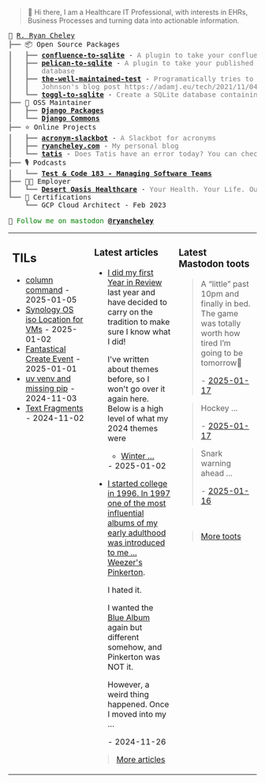 > 👋 Hi there, I am a Healthcare IT Professional, with interests in EHRs, Business Processes and turning data into actionable information.

<pre style="font-family:Menlo,'DejaVu Sans Mono',consolas,'Courier New',monospace">🙂 <a href="https://www.ryancheley.com">R. Ryan Cheley</a>
<span style="color: #808080; text-decoration-color: #808080">┣━━ </span>📦 Open Source Packages
<span style="color: #808080; text-decoration-color: #808080">┃   ┣━━ </span><span style="font-weight: bold"><a href="https://pypi.org/project/confluence-to-sqlite/">confluence-to-sqlite</a></span> - <span style="color: #808080; text-decoration-color: #808080">A plugin to take your confluence data and add it to a SQLite database</span>
<span style="color: #808080; text-decoration-color: #808080">┃   ┣━━ </span><span style="font-weight: bold"><a href="https://pypi.org/project/pelican-to-sqlite/">pelican-to-sqlite</a></span> - <span style="color: #808080; text-decoration-color: #808080">A plugin to take your published Pelican posts and put them into a SQLite</span>
<span style="color: #808080; text-decoration-color: #808080">┃   ┃   </span><span style="color: #808080; text-decoration-color: #808080">database</span>
<span style="color: #808080; text-decoration-color: #808080">┃   ┣━━ </span><span style="font-weight: bold"><a href="https://pypi.org/project/the-well-maintained-test/">the-well-maintained-test</a></span> - <span style="color: #808080; text-decoration-color: #808080">Programatically tries to answer the 12 questions from Adam </span>
<span style="color: #808080; text-decoration-color: #808080">┃   ┃   </span><span style="color: #808080; text-decoration-color: #808080">Johnson&#x27;s blog post https://adamj.eu/tech/2021/11/04/the-well-maintained-test/</span>
<span style="color: #808080; text-decoration-color: #808080">┃   ┗━━ </span><span style="font-weight: bold"><a href="https://pypi.org/project/toggl-to-sqlite/">toggl-to-sqlite</a></span> - <span style="color: #808080; text-decoration-color: #808080">Create a SQLite database containing data from your Toggl account.</span>
<span style="color: #808080; text-decoration-color: #808080">┣━━ </span>🧰 OSS Maintainer
<span style="color: #808080; text-decoration-color: #808080">┃   ┣━━ </span><span style="font-weight: bold"><a href="https://djangopackages.org">Django Packages</a></span>
<span style="color: #808080; text-decoration-color: #808080">┃   ┗━━ </span><span style="font-weight: bold"><a href="https://github.com/django-commons/">Django Commons</a></span>
<span style="color: #808080; text-decoration-color: #808080">┣━━ </span>⭐ Online Projects
<span style="color: #808080; text-decoration-color: #808080">┃   ┣━━ </span><span style="font-weight: bold"><a href="https://slackbot.ryancheley.com">acronym-slackbot</a></span> - <span style="color: #808080; text-decoration-color: #808080">A Slackbot for acronyms</span>
<span style="color: #808080; text-decoration-color: #808080">┃   ┣━━ </span><span style="font-weight: bold"><a href="https://www.ryancheley.com">ryancheley.com</a></span> - <span style="color: #808080; text-decoration-color: #808080">My personal blog</span>
<span style="color: #808080; text-decoration-color: #808080">┃   ┗━━ </span><span style="font-weight: bold"><a href="https://doestatisjrhaveanerrortoday.com">tatis</a></span> - <span style="color: #808080; text-decoration-color: #808080">Does Tatis have an error today? You can check here</span>
<span style="color: #808080; text-decoration-color: #808080">┣━━ </span>🎙️ Podcasts
<span style="color: #808080; text-decoration-color: #808080">┃   ┗━━ </span><span style="font-weight: bold"><a href="https://testandcode.com/183">Test &amp; Code 183 - Managing Software Teams</a></span>
<span style="color: #808080; text-decoration-color: #808080">┣━━ </span>👨‍💻 Employer
<span style="color: #808080; text-decoration-color: #808080">┃   ┗━━ </span><span style="font-weight: bold"><a href="https://www.mydohc.com">Desert Oasis Healthcare</a></span> - <span style="color: #808080; text-decoration-color: #808080">Your Health. Your Life. Our Passion.</span>
<span style="color: #808080; text-decoration-color: #808080">┗━━ </span>📜 Certifications
<span style="color: #808080; text-decoration-color: #808080">    ┗━━ </span>GCP Cloud Architect - Feb 2023

🦣 <span style="color: #008000; text-decoration-color: #008000">Follow me on mastodon </span><span style="color: #008000; text-decoration-color: #008000; font-weight: bold"><a href="https://mastodon.social/@ryancheley">@ryancheley</a></span>
</pre>


<table><tr><td valign="top" width="33%">

## TILs

<ul>

  <li><a href="https://github.com/ryancheley/til/blob/main/computing/column-command.md" target="_blank">column command</a> - 2025-01-05</li>

  <li><a href="https://github.com/ryancheley/til/blob/main/Synology/Synology-OS-ISO-Location-for-VMs.md" target="_blank">Synology OS iso Location for VMs</a> - 2025-01-02</li>

  <li><a href="https://github.com/ryancheley/til/blob/main/iOS/Fantastical-create-event.md" target="_blank">Fantastical Create Event</a> - 2025-01-01</li>

  <li><a href="https://github.com/ryancheley/til/blob/main/uv/uv-venv.md" target="_blank">uv venv and missing pip</a> - 2024-11-03</li>

  <li><a href="https://github.com/ryancheley/til/blob/main/html/text-fragments.md" target="_blank">Text Fragments</a> - 2024-11-02</li>

</ul>


</td><td valign="top" width="34%">

### Latest articles

<ul>

  <li><a href="tag:www.ryancheley.com,2025-01-02:/2025/01/02/year-in-review-2024/" target="_blank"><p>I did my first <a href="https://www.ryancheley.com/2023/12/31/year-in-review-2023/">Year in Review</a> last year and have decided to carry on the tradition to make sure I know what I did!</p>
<p>I've written about themes before, so I won't go over it again here. Below is a high level of what my 2024 themes were</p>
<ul>
<li><a href="https://www.ryancheley.com/2024/03/19/winter-of-learning/">Winter …</a></li></ul></a> - 2025-01-02</li>

  <li><a href="tag:www.ryancheley.com,2024-11-26:/2024/11/26/weezer-live/" target="_blank"><p>I started college in 1996. In 1997 one of the most influential albums of my early adulthood was introduced to me ... <a href="https://en.wikipedia.org/wiki/Pinkerton_(album)">Weezer's Pinkerton</a>.</p>
<p>I hated it.</p>
<p>I wanted the <a href="https://en.wikipedia.org/wiki/Weezer_(Blue_Album)">Blue Album</a> again but different somehow, and Pinkerton was NOT it.</p>
<p>However, a weird thing happened. Once I moved into my …</p></a> - 2024-11-26</li>

</ul>

> <a href="https://ryancheley.com/" target="_blank">More articles</a>

</td><td valign="top" width="33%">

### Latest Mastodon toots


  <blockquote>
  <p>A “little” past 10pm and finally in bed. The game was totally worth how tired I’m going to be tomorrow🥱</p>
  - <a href="https://mastodon.social/@ryancheley/113842322610501666" target="_blank">2025-01-17</a>
  </blockquote>

  <blockquote>
  <p>Hockey ...</p>
  - <a href="https://mastodon.social/@ryancheley/113841661951346442" target="_blank">2025-01-17</a>
  </blockquote>

  <blockquote>
  <p>Snark warning ahead ...</p>
  - <a href="https://mastodon.social/@ryancheley/113839998067167944" target="_blank">2025-01-16</a>
  </blockquote>


<br>

> <a href="https://mastodon.social/@ryancheley" target="_blank">More toots</a>


</td></tr></table>